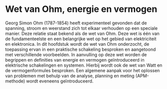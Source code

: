 # Wet van Ohm, energie en vermogen

Georg Simon Ohm \(1787-1854\) heeft experimenteel gevonden dat de spanning, stroom en weerstand zich tot elkaar verhouden op een speciale manier. Deze relatie staat bekend als de wet van Ohm. Deze wet is één van de fundamenteelste en een belangrijke wet op het gebied van elektriciteit en elektronica. In dit hoofdstuk wordt de wet van Ohm onderzocht, de toepassing ervan in een praktische schakeling besproken en aangetoond met verschillende voorbeelden. In aanvulling op deze wet worden de begrippen en definities van energie en vermogen geïntroduceerd in elektrische schakelingen en systemen. Hierbij wordt ook de wet van Watt en de vermogenformules besproken. Een algemene aanpak voor het oplossen van problemen met behulp van de analyse, planning en meting \(APM-methode\) wordt eveneens geïntroduceerd.

